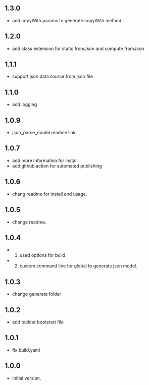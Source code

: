 ## 1.3.0
- add copyWith params to generate copyWith method
## 1.2.0

- add class extension for static fromJson and compute fromJson

## 1.1.1

- support json data source from json file

## 1.1.0

- add logging

## 1.0.9

- json_parse_model readme link

## 1.0.7

- add more information for install
- add github action for automated publishing

## 1.0.6

- chang readme for install and usage.

## 1.0.5

- change readme.

## 1.0.4

- 1. used options for build.
- 2. custom command line for global to generate json model.

## 1.0.3

- change generate folder

## 1.0.2

- add builder bootstart file

## 1.0.1

- fix build.yaml

## 1.0.0

- Initial version.
